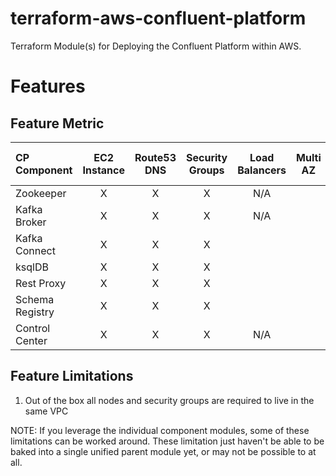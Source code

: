 # terraform-aws-confluent-platform

Terraform Module(s) for Deploying the Confluent Platform within AWS.

# Features

## Feature Metric

| CP Component    | EC2 Instance | Route53 DNS | Security Groups | Load Balancers | Multi AZ | Auto Scaling Groups | Multi Cluster |
|:--------------- |:------------:|:-----------:|:---------------:|:--------------:|:--------:|:-------------------:|:-------------:|
| Zookeeper       | X | X | X | N/A |  | N/A | N/A |
| Kafka Broker    | X | X | X | N/A |  | N/A | N/A |
| Kafka Connect   | X | X | X |     |  |     |  |
| ksqlDB          | X | X | X |     |  |     |  |
| Rest Proxy      | X | X | X |     |  |     | N/A |
| Schema Registry | X | X | X |     |  | N/A | N/A |
| Control Center  | X | X | X | N/A |  | N/A | N/A |

## Feature Limitations

1. Out of the box all nodes and security groups are required to live in the same VPC

NOTE: If you leverage the individual component modules, some of these limitations can be worked around.
These limitation just haven't be able to be baked into a single unified parent module yet, or may not be possible to at all.